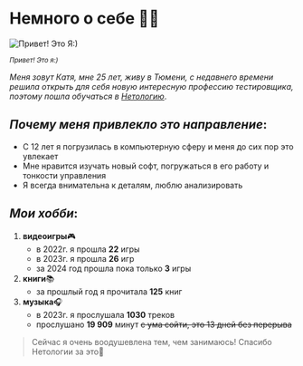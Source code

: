 # Немного о себе 🙋‍♀️

![Привет! Это Я:)](https://avatars.githubusercontent.com/u/166827975?v=4)

<sub>*Привет! Это я:)*</sub>

*Меня зовут Катя, мне 25 лет, живу в Тюмени, с недавнего времени решила открыть для себя новую интересную профессию тестировщика, поэтому пошла обучаться в [Нетологию](https://netology.ru)*.

## *Почему меня привлекло это направление*:
* С 12 лет я погрузилась в компьютерную сферу и меня до сих пор это увлекает
* Мне нравится изучать новый софт, погружаться в его работу и тонкости управления
* Я всегда внимательна к деталям, люблю анализировать

## *Мои хобби*:
1. **видеоигры**🎮
   * в 2022г. я прошла **22** игры
   * в 2023г. я прошла **26** игр
   * за 2024 год прошла пока только **3** игры
2. **книги**📚
   * за прошлый год я прочитала **125** книг
3. **музыка**🎧
   * в 2023г. я прослушала **1030** треков
   * прослушано **19 909** минут ~~с ума сойти, это 13 дней без перерыва~~

>Сейчас я очень воодушевлена тем, чем занимаюсь! Спасибо Нетологии за это💛